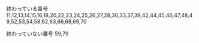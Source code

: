 終わっている番号
11,12,13,14,15,16,18,20,22,23,24,25,26,27,28,30,33,37,39,42,44,45,46,47,48,49,52,53,54,58,62,63,66,68,69,70

終わっていない番号
59,79